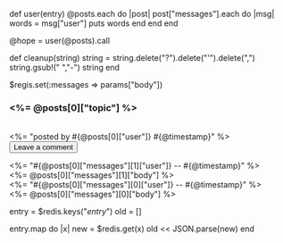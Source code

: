 <!--
<% @posts.each do |post| %>
  <% post["messages"].each do |msg| %>
    <%= msg["user"] %> says <%= msg["body"] %>
  <% end %>
<% end %> -->


 def user(entry)
    @posts.each do |post|
    post["messages"].each do |msg|
    words = msg["user"]
    puts words
    end
  end
  end

  @hope = user(@posts).call


  def cleanup(string)
    string = string.delete("?").delete("'").delete(",")
    string.gsub!(" ","-")
    string
  end

  $regis.set(:messages => params["body"])

<div id="topic_heading">
  <h3><%= @posts[0]["topic"] %></h3><br>
  <%= "posted by #{@posts[0]["user"]}  #{@timestamp}"  %>
  <form action="/leave_comment">
    <input type="submit" value="Leave a comment">
  </form>

  <div id="messages">
    <%= "#{@posts[0]["messages"][1]["user"]} -- #{@timestamp}" %><br>
    <%= @posts[0]["messages"][1]["body"] %>
  </div>

  <div id="messages">
    <%= "#{@posts[0]["messages"][0]["user"]} -- #{@timestamp}" %><br>
    <%= @posts[0]["messages"][0]["body"] %>
  </div>
</div>


entry = $redis.keys("*entry*")
old = []

entry.map do |x|
  new = $redis.get(x)
  old << JSON.parse(new)
  end
